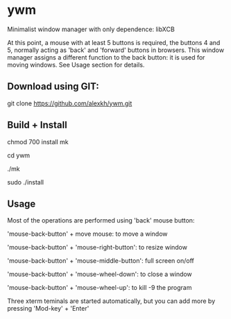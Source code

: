 # ywm
Minimalist window manager with only dependence: libXCB

At this point, a mouse with at least 5 buttons is required, the buttons 4 and 5,
normally acting as 'back' and 'forward' buttons in browsers. This window manager
assigns a different function to the back button: it is used for moving windows.
See Usage section for details.

Download using GIT:
-------------------

git clone https://github.com/alexkh/ywm.git



Build + Install
---------------

chmod 700 install mk

cd ywm

./mk

sudo ./install



Usage
-----

Most of the operations are performed using 'back' mouse button:

'mouse-back-button' + move mouse:		to move a window

'mouse-back-button' + 'mouse-right-button':	to resize window

'mouse-back-button' + 'mouse-middle-button':	full screen on/off

'mouse-back-button' + 'mouse-wheel-down':	to close a window

'mouse-back-button' + 'mouse-wheel-up':		to kill -9 the program


Three xterm teminals are started automatically, but you can add more by
pressing 'Mod-key' + 'Enter'


